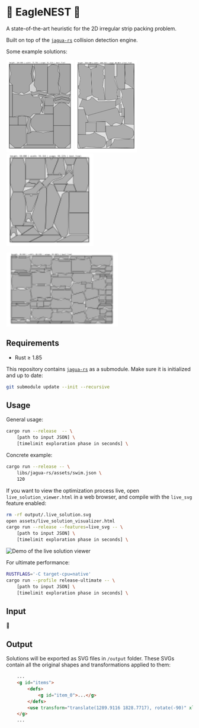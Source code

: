 # 🦅 EagleNEST 🪺

A state-of-the-art heuristic for the 2D irregular strip packing problem.

Built on top of the [`jagua-rs`](https://github.com/JeroenGar/jagua-rs) collision detection engine.

Some example solutions:
<p align="center>
    <img src="assets/records/final_best_trousers.svg" height=180/>
</p>
<p align="center>
    <img src="assets/records/final_best_swim.svg" height=250/>
    <img src="assets/records/final_best_marques.svg" height=250/>
    <img src="assets/records/final_best_mao.svg" height=250/>
    <img src="assets/records/final_best_dagli.svg" height=250/>
</p>
<p align="center>
    <img src="assets/records/final_best_albano.svg" height=200/>
    <img src="assets/records/final_best_shirts.svg" height=200/>
</p>

## Requirements
- Rust ≥ 1.85

This repository contains [`jagua-rs`](https://github.com/JeroenGar/jagua-rs) as a submodule.
Make sure it is initialized and up to date:
```bash
git submodule update --init --recursive
```

## Usage

General usage:
```bash
cargo run --release  -- \
    [path to input JSON] \
    [timelimit exploration phase in seconds] \
```

Concrete example:
```bash
cargo run --release -- \
    libs/jagua-rs/assets/swim.json \
    120
```

If you want to view the optimization process live, open `live_solution_viewer.html` in a web browser,
and compile with the `live_svg` feature enabled:

```bash
rm -rf output/.live_solution.svg
open assets/live_solution_visualizer.html
cargo run --release --features=live_svg -- \
    [path to input JSON] \
    [timelimit exploration phase in seconds] \
```
![Demo of the live solution viewer](assets/demo.gif)

For ultimate performance:
```bash
RUSTFLAGS='-C target-cpu=native'
cargo run --profile release-ultimate -- \
    [path to input JSON] \
    [timelimit exploration phase in seconds] \
```

## Input

🚧

## Output

Solutions will be exported as SVG files in `/output` folder.
These SVGs contain all the original shapes and transformations applied to them:
```html
    ...
    <g id="items">
        <defs>
            <g id="item_0">...</g>
        </defs>
        <use transform="translate(1289.9116 1828.7717), rotate(-90)" xlink:href="#item_0">...</use>
    </g>
    ...
```
